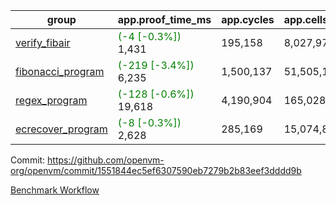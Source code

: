 | group | app.proof_time_ms | app.cycles | app.cells_used | leaf.proof_time_ms | leaf.cycles | leaf.cells_used |
| -- | -- | -- | -- | -- | -- | -- |
| [verify_fibair](https://github.com/openvm-org/openvm/blob/benchmark-results/benchmarks-pr/1182/verify_fibair-1551844ec5ef6307590eb7279b2b83eef3dddd9b.md) |<span style='color: green'>(-4 [-0.3%])</span> 1,431 |  195,158 |  8,027,972 |- | - | - |
| [fibonacci_program](https://github.com/openvm-org/openvm/blob/benchmark-results/benchmarks-pr/1182/fibonacci-1551844ec5ef6307590eb7279b2b83eef3dddd9b.md) |<span style='color: green'>(-219 [-3.4%])</span> 6,235 |  1,500,137 |  51,505,102 |- | - | - |
| [regex_program](https://github.com/openvm-org/openvm/blob/benchmark-results/benchmarks-pr/1182/regex-1551844ec5ef6307590eb7279b2b83eef3dddd9b.md) |<span style='color: green'>(-128 [-0.6%])</span> 19,618 |  4,190,904 |  165,028,173 |- | - | - |
| [ecrecover_program](https://github.com/openvm-org/openvm/blob/benchmark-results/benchmarks-pr/1182/ecrecover-1551844ec5ef6307590eb7279b2b83eef3dddd9b.md) |<span style='color: green'>(-8 [-0.3%])</span> 2,628 |  285,169 |  15,074,875 |- | - | - |


Commit: https://github.com/openvm-org/openvm/commit/1551844ec5ef6307590eb7279b2b83eef3dddd9b

[Benchmark Workflow](https://github.com/openvm-org/openvm/actions/runs/12656634146)
